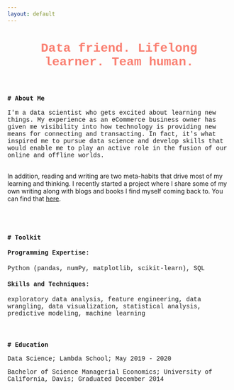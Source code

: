 ```yaml
---
layout: default
---
```


<h1 style='text-align:center;font-family:Courier New;color:salmon'>Data friend. Lifelong learner. Team human.</h1>

<br>

<h3 style='font-weight:bold;font-family:Courier New'><code># About Me</code></h3>

<p style='font-family:Courier New'>I'm a data scientist who gets excited about learning new things. My experience as an eCommerce business owner has given me visibility into how technology is providing new means for connecting and transacting. In fact, it's what inspired me to pursue data science and develop skills that would enable me to play an active role in the fusion of our online and offline worlds.

<br>
<br>

In addition, reading and writing are two meta-habits that drive most of my learning and thinking. I recently started a project where I share some of my own writing along with blogs and books I find myself coming back to. You can find that <a href="https://taylorbickell.com/">here</a>.

<br>
<br>

<h3 style='font-weight:bold;font-family:Courier New'><code># Toolkit</code></h3>

<!-- <br> -->
<h4 style='font-family:Courier New'>Programming Expertise:</h4>
<p style='font-family:Courier New'>Python (pandas, numPy, matplotlib, scikit-learn), SQL</p>

<h4 style='font-family:Courier New'>Skills and Techniques:</h4>
<p style='font-family:Courier New'>exploratory data analysis, feature engineering, data wrangling, data visualization, statistical analysis, predictive modeling, machine learning</p>

<br>

<h3 style='font-weight:bold;font-family:Courier New'><code># Education</code></h3>

<!-- <br> -->
<p style='font-family:Courier New'>Data Science; Lambda School; May 2019 - 2020</p>
<p style='font-family:Courier New'>Bachelor of Science Managerial Economics; University of California, Davis; Graduated December 2014</p>